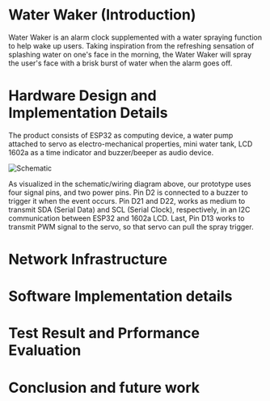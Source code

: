 # Water Waker (Introduction)

Water Waker is an alarm clock supplemented with a water spraying function to help wake up users. Taking inspiration from the refreshing sensation of splashing water on one's face in the morning, the Water Waker will spray the user's face with a brisk burst of water when the alarm goes off.

# Hardware Design and Implementation Details

The product consists of ESP32 as computing device, a water pump attached to servo as electro-mechanical properties, mini water tank, LCD 1602a as a time indicator and buzzer/beeper as audio device. 

![Schematic](https://github.com/AliefyaFikri/Water-Alarm/main/images/Hardware-Prototype.png)

As visualized in the schematic/wiring diagram above, our prototype uses four signal pins, and two power pins. Pin D2 is connected to a buzzer to trigger it when the event occurs. Pin D21 and D22, works as medium to transmit SDA (Serial Data) and SCL (Serial Clock), respectively, in an I2C communication between ESP32 and 1602a LCD. Last, Pin D13 works to transmit PWM signal to the servo, so that servo can pull the spray trigger.

# Network Infrastructure



# Software Implementation details

# Test Result and Prformance Evaluation

# Conclusion and future work
